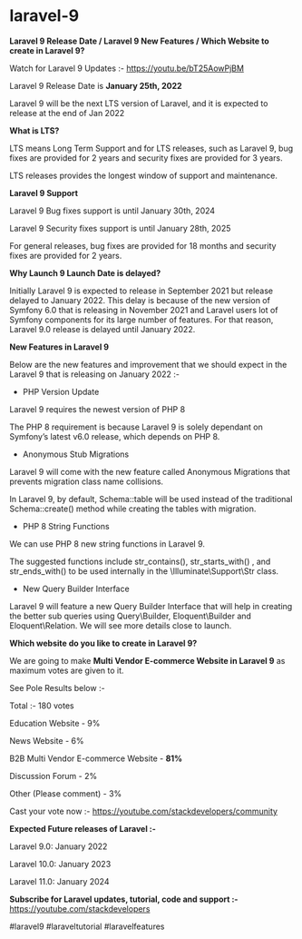 # laravel-9
<strong>Laravel 9 Release Date / Laravel 9 New Features / Which Website to create in Laravel 9?</strong>

Watch for Laravel 9 Updates :- https://youtu.be/bT25AowPjBM

Laravel 9 Release Date is <strong>January 25th, 2022</strong>

Laravel 9 will be the next LTS version of Laravel, and it is expected to release at the end of Jan 2022

<strong>What is LTS?</strong>

LTS means Long Term Support and for LTS releases, such as Laravel 9, bug fixes are provided for 2 years and security fixes are provided for 3 years. 

LTS releases provides the longest window of support and maintenance.

<strong>Laravel 9 Support</strong>

Laravel 9 Bug fixes support is until January 30th, 2024

Laravel 9 Security fixes support is until January 28th, 2025

For general releases, bug fixes are provided for 18 months and security fixes are provided for 2 years.

<strong>Why Launch 9 Launch Date is delayed?</strong>

Initially Laravel 9 is expected to release in September 2021 but release delayed to January 2022. This delay is because of the new version of Symfony 6.0 that is releasing in November 2021 and Laravel users lot of Symfony components for its large number of features. For that reason, Laravel 9.0 release is delayed until January 2022.

<strong>New Features in Laravel 9</strong>

Below are the new features and improvement that we should expect in the Laravel 9 that is releasing on January 2022 :-

- PHP Version Update

Laravel 9 requires the newest version of PHP 8

The PHP 8 requirement is because Laravel 9 is solely dependant on Symfony’s latest v6.0 release, which depends on PHP 8. 

- Anonymous Stub Migrations

Laravel 9 will come with the new feature called Anonymous Migrations that prevents migration class name collisions.

In Laravel 9, by default, Schema::table will be used instead of the traditional Schema::create() method while creating the tables with migration.

- PHP 8 String Functions

We can use PHP 8 new string functions in Laravel 9.

The suggested functions include str_contains(), str_starts_with() , and str_ends_with() to be used internally in the \Illuminate\Support\Str class.

- New Query Builder Interface 

Laravel 9 will feature a new Query Builder Interface that will help in creating the better sub queries using Query\Builder, Eloquent\Builder and Eloquent\Relation. We will see more details close to launch.

<strong>Which website do you like to create in Laravel 9?</strong> 

We are going to make <strong>Multi Vendor E-commerce Website in Laravel 9</strong> as maximum votes are given to it.

See Pole Results below :-

Total :- 180 votes

Education Website - 9%

News Website - 6%

B2B Multi Vendor E-commerce Website - <strong>81%</strong>

Discussion Forum - 2%

Other (Please comment) - 3%

Cast your vote now :- https://youtube.com/stackdevelopers/community

<strong>Expected Future releases of Laravel :-</strong> 

Laravel 9.0: January 2022

Laravel 10.0: January 2023

Laravel 11.0: January 2024


<strong>Subscribe for Laravel updates, tutorial, code and support :-</strong>  
https://youtube.com/stackdevelopers

#laravel9 #laraveltutorial #laravelfeatures
